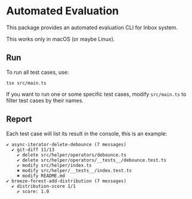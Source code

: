 # Automated Evaluation

This package provides an automated evaluation CLI for Inbox system.

This works only in macOS (or maybe Linux).

## Run

To run all test cases, use:

```
tsx src/main.ts
```

If you want to run one or some specific test cases, modify `src/main.ts` to filter test cases by their names.

## Report

Each test case will list its result in the console, this is an example:

```
✔ async-iterator-delete-debounce (7 messages)
  ✔ git-diff 11/13
    ✔ delete src/helper/operators/debounce.ts
    ✔ delete src/helper/operators/__tests__/debounce.test.ts
    ✔ modify src/helper/index.ts
    ✖ modify src/helper/__tests__/index.test.ts
    ✖ modify README.md
✔ breeze-forest-add-distribution (7 messages)
  ✔ distribution-score 1/1
    ✔ score: 1.0
```
